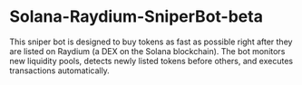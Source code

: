 # Solana-Raydium-SniperBot-beta
This sniper bot is designed to buy tokens as fast as possible right after they are listed on Raydium (a DEX on the Solana blockchain). The bot monitors new liquidity pools, detects newly listed tokens before others, and executes transactions automatically.
